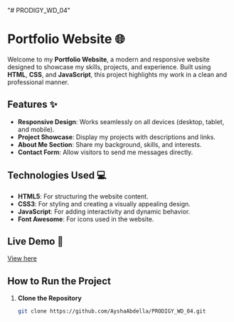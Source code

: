 "# PRODIGY_WD_04" 

# Portfolio Website 🌐

Welcome to my **Portfolio Website**, a modern and responsive website designed to showcase my skills, projects, and experience. Built using **HTML**, **CSS**, and **JavaScript**, this project highlights my work in a clean and professional manner.

## Features ✨

- **Responsive Design**: Works seamlessly on all devices (desktop, tablet, and mobile).
- **Project Showcase**: Display my projects with descriptions and links.
- **About Me Section**: Share my background, skills, and interests.
- **Contact Form**: Allow visitors to send me messages directly.
  
## Technologies Used 💻

- **HTML5**: For structuring the website content.
- **CSS3**: For styling and creating a visually appealing design.
- **JavaScript**: For adding interactivity and dynamic behavior.
- **Font Awesome**: For icons used in the website.

## Live Demo 🧩

[View here](https://ayshaabdella.github.io/PRODIGY_WD_04/)


## How to Run the Project

1. **Clone the Repository**
   ```bash
   git clone https://github.com/AyshaAbdella/PRODIGY_WD_04.git
